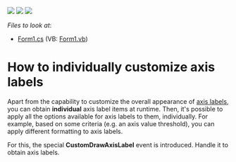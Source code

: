 <!-- default badges list -->
![](https://img.shields.io/endpoint?url=https://codecentral.devexpress.com/api/v1/VersionRange/128575010/10.1.4%2B)
[![](https://img.shields.io/badge/Open_in_DevExpress_Support_Center-FF7200?style=flat-square&logo=DevExpress&logoColor=white)](https://supportcenter.devexpress.com/ticket/details/E1469)
[![](https://img.shields.io/badge/📖_How_to_use_DevExpress_Examples-e9f6fc?style=flat-square)](https://docs.devexpress.com/GeneralInformation/403183)
<!-- default badges end -->
<!-- default file list -->
*Files to look at*:

* [Form1.cs](./CS/CustomAxisLabels/Form1.cs) (VB: [Form1.vb](./VB/CustomAxisLabels/Form1.vb))
<!-- default file list end -->
# How to individually customize axis labels


<p>Apart from the capability to customize the overall appearance of <a href="http://devexpress.com/Help/Content.aspx?help=XtraCharts&document=CustomDocument5804.htm">axis labels</a>, you can obtain <strong>individual</strong> axis label items at runtime. Then, it's possible to apply all the options available for axis labels to them, individually. For example, based on some criteria (e.g. an axis value threshold), you can apply different formatting to axis labels.</p><p>For this, the special <strong>CustomDrawAxisLabel</strong> event is introduced. Handle it to obtain axis labels.</p>

<br/>


